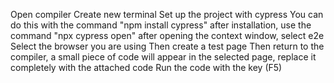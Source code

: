 Open compiler
Create new terminal
Set up the project with cypress
You can do this with the command "npm install cypress"
after installation, use the command "npx cypress open"
after opening the context window, select e2e
Select the browser you are using
Then create a test page
Then return to the compiler, a small piece of code will appear in the selected page, replace it completely with the attached code
Run the code with the key (F5)